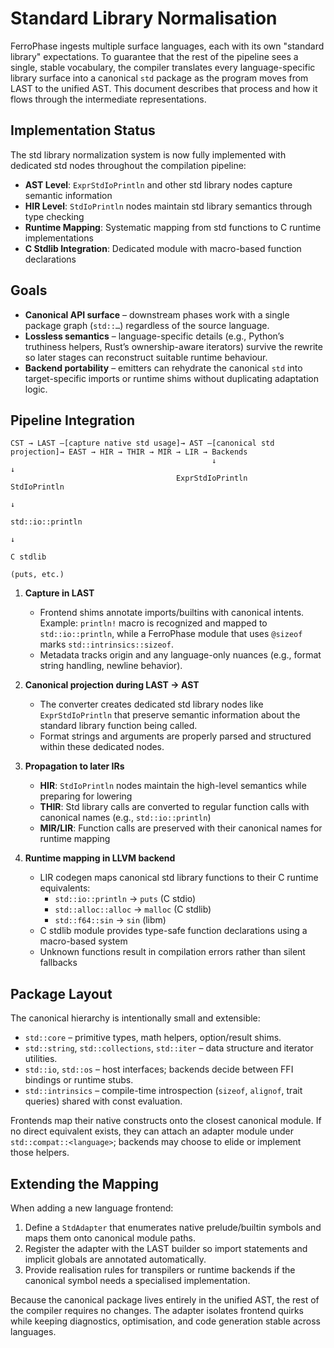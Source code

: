 # Standard Library Normalisation

FerroPhase ingests multiple surface languages, each with its own "standard library" expectations. To guarantee that the
rest of the pipeline sees a single, stable vocabulary, the compiler translates every language-specific library surface
into a canonical `std` package as the program moves from LAST to the unified AST. This document describes that process
and how it flows through the intermediate representations.

## Implementation Status

The std library normalization system is now fully implemented with dedicated std nodes throughout the compilation pipeline:

- **AST Level**: `ExprStdIoPrintln` and other std library nodes capture semantic information
- **HIR Level**: `StdIoPrintln` nodes maintain std library semantics through type checking
- **Runtime Mapping**: Systematic mapping from std functions to C runtime implementations
- **C Stdlib Integration**: Dedicated module with macro-based function declarations

## Goals

- **Canonical API surface** – downstream phases work with a single package graph (`std::…`) regardless of the source
  language.
- **Lossless semantics** – language-specific details (e.g., Python’s truthiness helpers, Rust’s ownership-aware
  iterators) survive the rewrite so later stages can reconstruct suitable runtime behaviour.
- **Backend portability** – emitters can rehydrate the canonical `std` into target-specific imports or runtime shims
  without duplicating adaptation logic.

## Pipeline Integration

```
CST → LAST —[capture native std usage]→ AST —[canonical std projection]→ EAST → HIR → THIR → MIR → LIR → Backends
                                             ↓                                      ↓
                                     ExprStdIoPrintln                        StdIoPrintln
                                                                                   ↓
                                                                            std::io::println
                                                                                   ↓
                                                                               C stdlib
                                                                              (puts, etc.)
```

1. **Capture in LAST**
   - Frontend shims annotate imports/builtins with canonical intents. Example: `println!` macro is recognized and
     mapped to `std::io::println`, while a FerroPhase module that uses `@sizeof` marks `std::intrinsics::sizeof`.
   - Metadata tracks origin and any language-only nuances (e.g., format string handling, newline behavior).

2. **Canonical projection during LAST → AST**
   - The converter creates dedicated std library nodes like `ExprStdIoPrintln` that preserve semantic information
     about the standard library function being called.
   - Format strings and arguments are properly parsed and structured within these dedicated nodes.

3. **Propagation to later IRs**
   - **HIR**: `StdIoPrintln` nodes maintain the high-level semantics while preparing for lowering
   - **THIR**: Std library calls are converted to regular function calls with canonical names (e.g., `std::io::println`)
   - **MIR/LIR**: Function calls are preserved with their canonical names for runtime mapping

4. **Runtime mapping in LLVM backend**
   - LIR codegen maps canonical std library functions to their C runtime equivalents:
     - `std::io::println` → `puts` (C stdio)
     - `std::alloc::alloc` → `malloc` (C stdlib)  
     - `std::f64::sin` → `sin` (libm)
   - C stdlib module provides type-safe function declarations using a macro-based system
   - Unknown functions result in compilation errors rather than silent fallbacks

## Package Layout

The canonical hierarchy is intentionally small and extensible:

- `std::core` – primitive types, math helpers, option/result shims.
- `std::string`, `std::collections`, `std::iter` – data structure and iterator utilities.
- `std::io`, `std::os` – host interfaces; backends decide between FFI bindings or runtime stubs.
- `std::intrinsics` – compile-time introspection (`sizeof`, `alignof`, trait queries) shared with const evaluation.

Frontends map their native constructs onto the closest canonical module. If no direct equivalent exists, they can attach
an adapter module under `std::compat::<language>`; backends may choose to elide or implement those helpers.

## Extending the Mapping

When adding a new language frontend:

1. Define a `StdAdapter` that enumerates native prelude/builtin symbols and maps them onto canonical module paths.
2. Register the adapter with the LAST builder so import statements and implicit globals are annotated automatically.
3. Provide realisation rules for transpilers or runtime backends if the canonical symbol needs a specialised
   implementation.

Because the canonical package lives entirely in the unified AST, the rest of the compiler requires no changes. The
adapter isolates frontend quirks while keeping diagnostics, optimisation, and code generation stable across languages.
